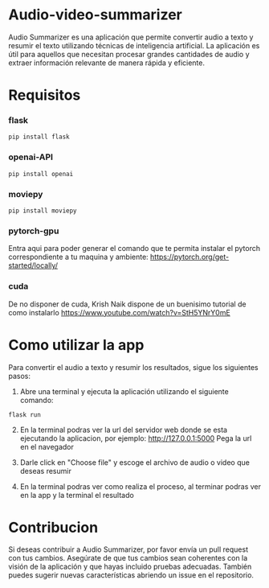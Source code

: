 # Audio-video-summarizer
Audio Summarizer es una aplicación que permite convertir audio a texto y resumir el texto utilizando técnicas de inteligencia artificial. La aplicación es útil para aquellos que necesitan procesar grandes cantidades de audio y extraer información relevante de manera rápida y eficiente.

# Requisitos

### flask
```
pip install flask
```
### openai-API
```
pip install openai
```
### moviepy
```
pip install moviepy
```

### pytorch-gpu
Entra aqui para poder generar el comando que te permita instalar el pytorch correspondiente a tu maquina y ambiente: 
https://pytorch.org/get-started/locally/

### cuda
De no disponer de cuda, Krish Naik dispone de un buenisimo tutorial de como instalarlo
https://www.youtube.com/watch?v=StH5YNrY0mE

# Como utilizar la app
Para convertir el audio a texto y resumir los resultados, sigue los siguientes pasos:

1. Abre una terminal y ejecuta la aplicación utilizando el siguiente comando:
```
flask run
```

2. En la terminal podras ver la url del servidor web donde se esta ejecutando la aplicacion, por ejemplo: http://127.0.0.1:5000 Pega la url en el navegador


3. Darle click en "Choose file" y escoge el archivo de audio o video que deseas resumir

4. En la terminal podras ver como realiza el proceso, al terminar podras ver en la app y la terminal el resultado

# Contribucion
Si deseas contribuir a Audio Summarizer, por favor envía un pull request con tus cambios. Asegúrate de que tus cambios sean coherentes con la visión de la aplicación y que hayas incluido pruebas adecuadas. También puedes sugerir nuevas características abriendo un issue en el repositorio.
